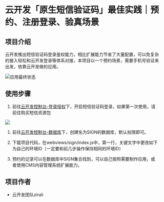 # 云开发「原生短信验证码」最佳实践｜预约、注册登录、验真场景

## 项目介绍

云开发推出短信验证码登录鉴权能力，相比扩展能力节省了大量配置，可以免复杂的接入轻松和云开发登录等体系对接，本项目以一个预约场景，需要手机号验证来出发，依靠云开发做的应用。

![应用最终状态](https://main.qcloudimg.com/raw/e41ed99ab4615ce3551a2d196e78c703.png)

## 使用步骤

1. 前往[云开发控制台-登录授权](https://console.cloud.tencent.com/tcb/env/login)下，开启短信验证码登录，如果第一次使用，请前往购买短信资源包

![](https://main.qcloudimg.com/raw/bd1f3bebe9ab36f4df7c726ddb663a49.png)

1. 前往[云开发控制台-数据库](https://console.cloud.tencent.com/tcb/db/index)下，创建名为SIGN的数据库，默认权限即可。

2. 下载项目代码，在webviews/sign/index.js中，第一行，关键文字中更改如下为自己的环境ID（一定要和前几步操作保持相同的环境ID）
   
3. 预约的记录可以在数据库中SIGN集合找到，可以自己按照需要制作应用，或者使用CMS内容管理系统扩展能力。

## 项目作者

- 云开发团队zirali
